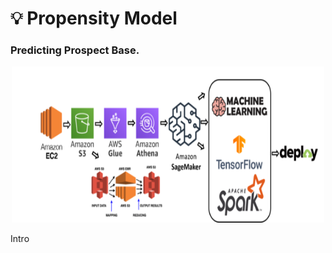 # 💡 Propensity Model
### Predicting Prospect Base.<br>
<p align="center">
  <kbd>
  <img width="500" height="250" src="https://github.com/rjrockzz/propensity-model/blob/master/static/assets/img/pipeline2.png">
  </kbd>  
</p>
Intro
